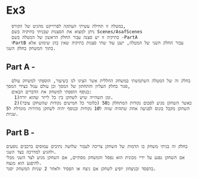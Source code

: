 # Ex3

      במטלה זו תחילה עשיתי העתקה לפרוייקט מהגיט של הקורס, 
      ניתן למצוא את הסצנות שבניתי בתיקיה בשם Scenes/AsafScenes
      בתיקיה זו יש סצנה עבור החלק הראשון של המטלה בשם -PartA 
      וPartB עבור החלק השני של המטלה, ישנן עוד שתי סצנות בתיקיה שאין בהן שימוש אלא בתוך המשחק בחלק השני.

## Part A -
      בחלק זה של המטלה השתמשתי במשחק החללית אשר הציגו לנו בשיעור, הוספתי למשחק עולם סגור בחלק העליון והתחתון של המסך וכן עולם עגול בצידי המסך,
      בנוסף הוספתי למשחק את הדברים הבאים:
       1)זמן השהייה שיש לשחקן בין כל לייזר שהוא יורה.
       2)כאשר השחקן מגיע לסכום נקודות המתחלק ב50 (כלומר כל חמישים נקודות שהשחקן צובר) השחקן מקבל בונוס לפגיעה אחת שתהיה שווה ל10 נקודות ובנוסף יהיה לשחקן מהירות מוגדלת ל5 שניות.

## Part B -
    בחלק זה בניתי משחק בו הדמות של השחקן צריכה לעבור שלושה נתיבים עמוסים ברכבים נוסעים ולהגיע למדרכה בצד השני.
    אם השחקן נפגע על ידיי מכונית הוא נפסל והמשחק מסתיים, אם השחקן מגיע לצד השני מבלי להיפגע הוא מנצח.
    בהפסד ובניצחון יופיע לשחקן אם ניצח או הפסיד ולאחר 2 שניות המשחק יסגר.
